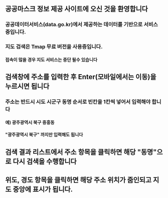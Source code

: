  ## 공공마스크 정보 제공 사이트에 오신 것을 환영합니다
 ### 공공데이터서비스(data.go.kr)에서 제공하는 데이터를 기반으로 서비스 중입니다.
 ### 지도 검색은 Tmap 무료 버전을 사용중입니다. 
 #### 접속이 많을 경우 지도 서비스는 중단 될수 있습니다
    
 ## 검색창에 주소를 입력한 후 Enter(모바일에서는 이동)을 누르시면 됩니다
 ### 주소는 반드시 시도 시군구 동명 순서로 빈칸을 1칸씩 넣어서 입력해야 합니다
 #### 예) 광주광역시 북구 중흥동
 #### "광주광역시 북구" 까지만 입력해도 됩니다
    
 ## 검색 결과 리스트에서 주소 항목을 클릭하면 해당 "동명"으로 다시 검색을 수행합니다
 ## 위도, 경도 항목을 클릭하면 해당 주소 위치가 줌인되고 지도 중앙에 표시가 됩니다.

 ## 

